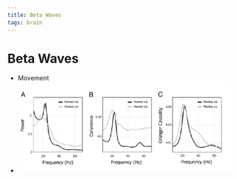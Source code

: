 ```yaml
---
title: Beta Waves
tags: brain
---
```


# Beta Waves
- Movement
- ![im](assets/Pasted%20Image%2020220502161106.png)










































































